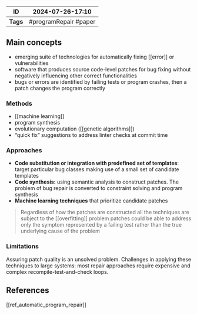 | ID       | 2024-07-26-17:10      |
| -------- | --------------------- |
| **Tags** | #programRepair #paper |
## Main concepts
- emerging suite of technologies for automatically fixing [[error]] or vulnerabilities
- software that produces source code-level patches for bug fixing without negatively influencing other correct functionalities
- bugs or errors are identified by failing tests or program crashes, then a patch changes the program correctly

### Methods

- [[machine learning]]
- program synthesis
- evolutionary computation ([[genetic algorithms]])
- “quick fix” suggestions to address linter checks at commit time

### Approaches

- **Code substitution or integration with predefined set of templates**: target particular bug classes making use of a small set of candidate templates
- **Code synthesis:** using semantic analysis to construct patches. The problem of bug repair is converted to constraint solving and program synthesis
- **Machine learning techniques** that prioritize candidate patches

> Regardless of how the patches are constructed all the techniques are subject to the [[overfitting]] problem patches could be able to address only the symptom represented by a failing test rather than the true underlying cause of the problem 

### Limitations

Assuring patch quality is an unsolved problem. Challenges in applying these techniques to large systems: most repair approaches require expensive and complex recompile-test-and-check loops.
## References
[[ref_automatic_program_repair]]